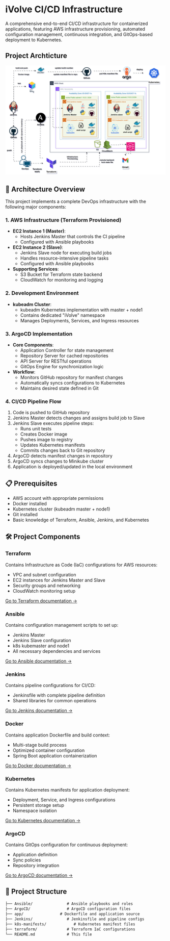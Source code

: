 # iVolve CI/CD Infrastructure

A comprehensive end-to-end CI/CD infrastructure for containerized applications, featuring AWS infrastructure provisioning, automated configuration management, continuous integration, and GitOps-based deployment to Kubernetes.

## Project Archticture 

![alt text](<file-Page-5.drawio (1).svg>)
## 🚀 Architecture Overview

This project implements a complete DevOps infrastructure with the following major components:

### 1. AWS Infrastructure (Terraform Provisioned)
* **EC2 Instance 1 (Master)**:
   * Hosts Jenkins Master that controls the CI pipeline
   * Configured with Ansible playbooks
* **EC2 Instance 2 (Slave)**:
   * Jenkins Slave node for executing build jobs
   * Handles resource-intensive pipeline tasks
   * Configured with Ansible playbooks
* **Supporting Services**:
   * S3 Bucket for Terraform state backend
   * CloudWatch for monitoring and logging

### 2. Development Environment
* **kubeadm Cluster**:
   * kubeadm Kubernetes implementation with master + node1
   * Contains dedicated "iVolve" namespace
   * Manages Deployments, Services, and Ingress resources

### 3. ArgoCD Implementation
* **Core Components**:
   * Application Controller for state management
   * Repository Server for cached repositories
   * API Server for RESTful operations
   * GitOps Engine for synchronization logic
* **Workflow**:
   * Monitors GitHub repository for manifest changes
   * Automatically syncs configurations to Kubernetes
   * Maintains desired state defined in Git

### 4. CI/CD Pipeline Flow
1. Code is pushed to GitHub repository
2. Jenkins Master detects changes and assigns build job to Slave
3. Jenkins Slave executes pipeline steps:
   * Runs unit tests
   * Creates Docker image
   * Pushes image to registry
   * Updates Kubernetes manifests
   * Commits changes back to Git repository
4. ArgoCD detects manifest changes in repository
5. ArgoCD syncs changes to Minikube cluster
6. Application is deployed/updated in the local environment

## 📋 Prerequisites

- AWS account with appropriate permissions
- Docker installed
- Kubernetes cluster (kubeadm master + node1)
- Git installed
- Basic knowledge of Terraform, Ansible, Jenkins, and Kubernetes

## 🛠️ Project Components

### Terraform

Contains Infrastructure as Code (IaC) configurations for AWS resources:
- VPC and subnet configuration
- EC2 instances for Jenkins Master and Slave
- Security groups and networking
- CloudWatch monitoring setup

[Go to Terraform documentation →](./terraform/README.md)

### Ansible

Contains configuration management scripts to set up:
- Jenkins Master 
- Jenkins Slave configuration
- k8s kubemaster and node1 
- All necessary dependencies and services

[Go to Ansible documentation →](./Ansible/README.md)

### Jenkins

Contains pipeline configurations for CI/CD:
- Jenkinsfile with complete pipeline definition
- Shared libraries for common operations

[Go to Jenkins documentation →](./Jenkins/README.md)

### Docker

Contains application Dockerfile and build context:
- Multi-stage build process
- Optimized container configuration
- Spring Boot application containerization

[Go to Docker documentation →](./app/README.md)

### Kubernetes

Contains Kubernetes manifests for application deployment:
- Deployment, Service, and Ingress configurations
- Persistent storage setup
- Namespace isolation

[Go to Kubernetes documentation →](./k8s-manifests/README.md)

### ArgoCD

Contains GitOps configuration for continuous deployment:
- Application definition
- Sync policies
- Repository integration

[Go to ArgoCD documentation →](./ArgoCD/README.md)

## 📝 Project Structure

```
├── Ansible/               # Ansible playbooks and roles
├── ArgoCD/                # ArgoCD configuration files
├── app/                # Dockerfile and application source
├── Jenkins/               # Jenkinsfile and pipeline configs
├── k8s-manifests/            # Kubernetes manifest files
├── terraform/             # Terraform IaC configurations
└── README.md              # This file
```

